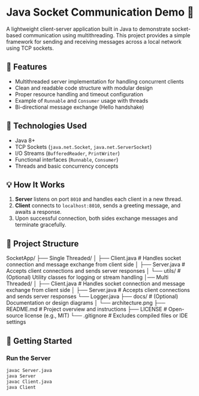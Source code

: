 # Java Socket Communication Demo 🚀

A lightweight client-server application built in Java to demonstrate socket-based communication using multithreading. This project provides a simple framework for sending and receiving messages across a local network using TCP sockets.

## 📌 Features

- Multithreaded server implementation for handling concurrent clients
- Clean and readable code structure with modular design
- Proper resource handling and timeout configuration
- Example of `Runnable` and `Consumer` usage with threads
- Bi-directional message exchange (Hello handshake)

## 🧠 Technologies Used

- Java 8+
- TCP Sockets (`java.net.Socket`, `java.net.ServerSocket`)
- I/O Streams (`BufferedReader`, `PrintWriter`)
- Functional interfaces (`Runnable`, `Consumer`)
- Threads and basic concurrency concepts

## 💡 How It Works

1. **Server** listens on port `8010` and handles each client in a new thread.
2. **Client** connects to `localhost:8010`, sends a greeting message, and awaits a response.
3. Upon successful connection, both sides exchange messages and terminate gracefully.

## 📂 Project Structure
SocketApp/
├── Single Threaded/
│   ├── Client.java           # Handles socket connection and message exchange from client side
│   ├── Server.java           # Accepts client connections and sends server responses
│   └── utils/                # (Optional) Utility classes for logging or stream handling
│── Multi Threaded/
│   ├── Client.java           # Handles socket connection and message exchange from client side
│   ├── Server.java           # Accepts client connections and sends server responses
└── Logger.java
├── docs/                     # (Optional) Documentation or design diagrams
│   └── architecture.png
├── README.md                 # Project overview and instructions
├── LICENSE                   # Open-source license (e.g., MIT)
└── .gitignore                # Excludes compiled files or IDE settings

## 🚦 Getting Started

### Run the Server

```bash
javac Server.java
java Server
javac Client.java
java Client
